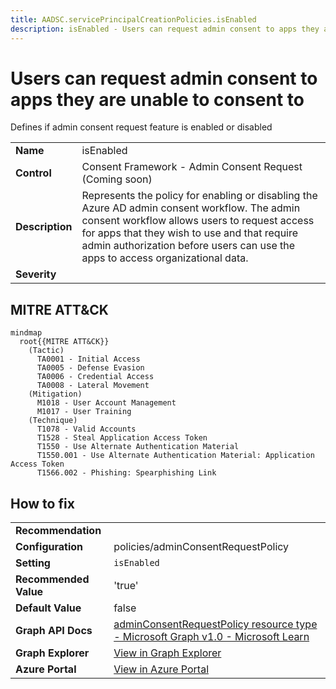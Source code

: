 ```yaml
---
title: AADSC.servicePrincipalCreationPolicies.isEnabled
description: isEnabled - Users can request admin consent to apps they are unable to consent to
---
```


# Users can request admin consent to apps they are unable to consent to

Defines if admin consent request feature is enabled or disabled

| | |
|-|-|
| **Name** | isEnabled |
| **Control** | Consent Framework - Admin Consent Request (Coming soon) |
| **Description** | Represents the policy for enabling or disabling the Azure AD admin consent workflow. The admin consent workflow allows users to request access for apps that they wish to use and that require admin authorization before users can use the apps to access organizational data.  |
| **Severity** |  |

## MITRE ATT&CK

```mermaid
mindmap
  root{{MITRE ATT&CK}}
    (Tactic)
      TA0001 - Initial Access
      TA0005 - Defense Evasion
      TA0006 - Credential Access
      TA0008 - Lateral Movement
    (Mitigation)
      M1018 - User Account Management
      M1017 - User Training
    (Technique)
      T1078 - Valid Accounts
      T1528 - Steal Application Access Token
      T1550 - Use Alternate Authentication Material
      T1550.001 - Use Alternate Authentication Material: Application Access Token
      T1566.002 - Phishing: Spearphishing Link
```

## How to fix
| | |
|-|-|
| **Recommendation** |  |
| **Configuration** | policies/adminConsentRequestPolicy |
| **Setting** | `isEnabled` |
| **Recommended Value** | 'true' |
| **Default Value** | false |
| **Graph API Docs** | [adminConsentRequestPolicy resource type - Microsoft Graph v1.0 - Microsoft Learn](https://learn.microsoft.com/en-us/graph/api/resources/adminconsentrequestpolicy) |
| **Graph Explorer** | [View in Graph Explorer](https://developer.microsoft.com/en-us/graph/graph-explorer?request=policies/adminConsentRequestPolicy&method=GET&version=beta&GraphUrl=https://graph.microsoft.com) |
| **Azure Portal** | [View in Azure Portal](https://portal.azure.com/#view/Microsoft_AAD_IAM/ConsentPoliciesMenuBlade/~/AdminConsentSettings) | 

